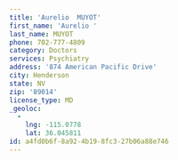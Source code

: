 ```yaml
---
title: 'Aurelio  MUYOT'
first_name: 'Aurelio '
last_name: MUYOT
phone: 702-777-4809
category: Doctors
services: Psychiatry
address: '874 American Pacific Drive'
city: Henderson
state: NV
zip: '89014'
license_type: MD
_geoloc:
  -
    lng: -115.0778
    lat: 36.045811
id: a4fd0b6f-8a92-4b19-8fc3-27b06a88e746
---
```

